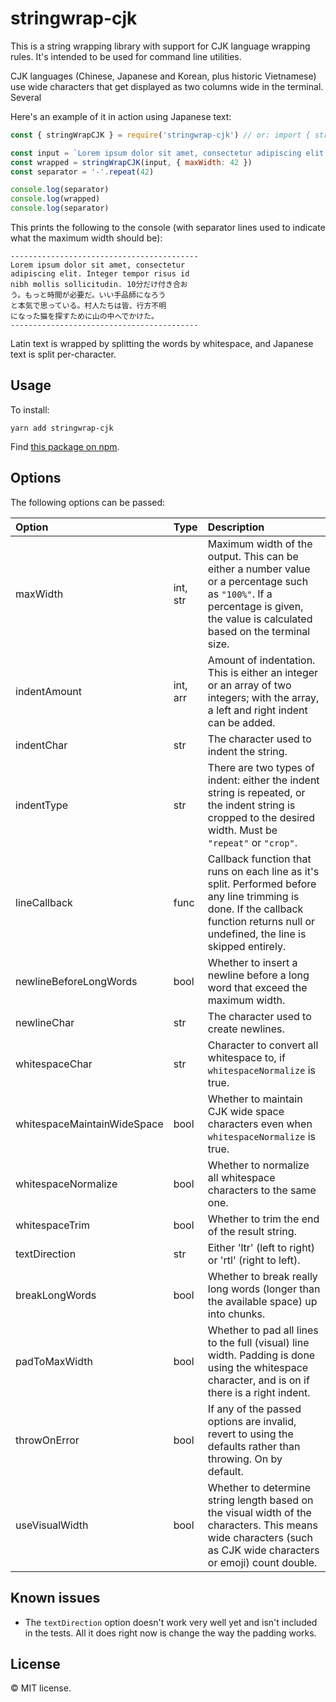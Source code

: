 # stringwrap-cjk

This is a string wrapping library with support for CJK language wrapping rules. It's intended to be used for command line utilities.

CJK languages (Chinese, Japanese and Korean, plus historic Vietnamese) use wide characters that get displayed as two columns wide in the terminal. Several 

Here's an example of it in action using Japanese text:

```js
const { stringWrapCJK } = require('stringwrap-cjk') // or: import { stringWrapCJK } from 'stringwrap-cjk'

const input = `Lorem ipsum dolor sit amet, consectetur adipiscing elit. Integer tempor risus id nibh mollis sollicitudin. 10分だけ付き合おう。もっと時間が必要だ。いい手品師になろうと本気で思っている。村人たちは皆、行方不明になった猫を探すために山の中へでかけた。`
const wrapped = stringWrapCJK(input, { maxWidth: 42 })
const separator = '-'.repeat(42)

console.log(separator)
console.log(wrapped)
console.log(separator)
```

This prints the following to the console (with separator lines used to indicate what the maximum width should be):

```
------------------------------------------
Lorem ipsum dolor sit amet, consectetur
adipiscing elit. Integer tempor risus id
nibh mollis sollicitudin. 10分だけ付き合お
う。もっと時間が必要だ。いい手品師になろう
と本気で思っている。村人たちは皆、行方不明
になった猫を探すために山の中へでかけた。
------------------------------------------
```

Latin text is wrapped by splitting the words by whitespace, and Japanese text is split per-character.

## Usage

To install:

```
yarn add stringwrap-cjk
```

Find [this package on npm](https://www.npmjs.com/package/stringwrap-cjk).

## Options

The following options can be passed:

| Option | Type | Description |
|:-------|:-----|:------------|
| maxWidth | int, str | Maximum width of the output. This can be either a number value or a percentage such as `"100%"`. If a percentage is given, the value is calculated based on the terminal size. |
| indentAmount | int, arr | Amount of indentation. This is either an integer or an array of two integers; with the array, a left and right indent can be added. |
| indentChar | str | The character used to indent the string. |
| indentType | str | There are two types of indent: either the indent string is repeated, or the indent string is cropped to the desired width. Must be `"repeat"` or `"crop"`. |
| lineCallback | func | Callback function that runs on each line as it's split. Performed before any line trimming is done. If the callback function returns null or undefined, the line is skipped entirely. |
| newlineBeforeLongWords | bool | Whether to insert a newline before a long word that exceed the maximum width. |
| newlineChar | str | The character used to create newlines. |
| whitespaceChar | str | Character to convert all whitespace to, if `whitespaceNormalize` is true. |
| whitespaceMaintainWideSpace | bool | Whether to maintain CJK wide space characters even when `whitespaceNormalize` is true. |
| whitespaceNormalize | bool | Whether to normalize all whitespace characters to the same one. |
| whitespaceTrim | bool | Whether to trim the end of the result string. |
| textDirection | str | Either 'ltr' (left to right) or 'rtl' (right to left). |
| breakLongWords | bool | Whether to break really long words (longer than the available space) up into chunks. |
| padToMaxWidth | bool | Whether to pad all lines to the full (visual) line width. Padding is done using the whitespace character, and is on if there is a right indent. |
| throwOnError | bool | If any of the passed options are invalid, revert to using the defaults rather than throwing. On by default. |
| useVisualWidth | bool | Whether to determine string length based on the visual width of the characters. This means wide characters (such as CJK wide characters or emoji) count double. |

## Known issues

* The `textDirection` option doesn't work very well yet and isn't included in the tests. All it does right now is change the way the padding works.

## License

© MIT license.
